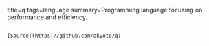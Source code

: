title=q
tags=language
summary=Programming language focusing on performance and efficiency.
~~~~~~

[Source](https://github.com/akyoto/q)


